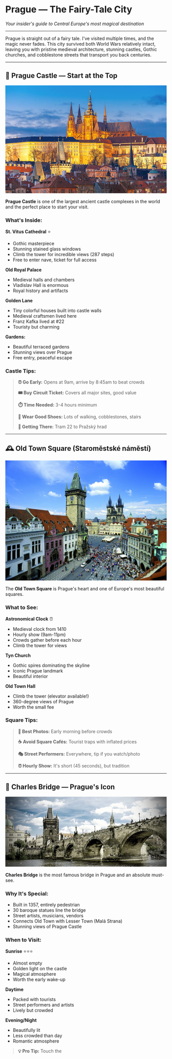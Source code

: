 # Prague — The Fairy-Tale City

*Your insider's guide to Central Europe's most magical destination*

---

Prague is straight out of a fairy tale. I've visited multiple times, and the magic never fades. This city survived both World Wars relatively intact, leaving you with pristine medieval architecture, stunning castles, Gothic churches, and cobblestone streets that transport you back centuries.

---

## 🏰 Prague Castle — Start at the Top

![Prague Castle](/images/prague-castle.jpg)

**Prague Castle** is one of the largest ancient castle complexes in the world and the perfect place to start your visit.

### What's Inside:

**St. Vitus Cathedral** ⭐
- Gothic masterpiece
- Stunning stained glass windows
- Climb the tower for incredible views (287 steps)
- Free to enter nave, ticket for full access

**Old Royal Palace**
- Medieval halls and chambers
- Vladislav Hall is enormous
- Royal history and artifacts

**Golden Lane**
- Tiny colorful houses built into castle walls
- Medieval craftsmen lived here
- Franz Kafka lived at #22
- Touristy but charming

**Gardens:**
- Beautiful terraced gardens
- Stunning views over Prague
- Free entry, peaceful escape

### Castle Tips:

> **⏰ Go Early:** Opens at 9am, arrive by 8:45am to beat crowds
> 
> **🎟️ Buy Circuit Ticket:** Covers all major sites, good value
> 
> **⏱️ Time Needed:** 3-4 hours minimum
> 
> **👟 Wear Good Shoes:** Lots of walking, cobblestones, stairs
> 
> **🚋 Getting There:** Tram 22 to Pražský hrad

---

## 🕰️ Old Town Square (Staroměstské náměstí)

![Prague Old Town](/images/prague-old-town-square.jpg)

The **Old Town Square** is Prague's heart and one of Europe's most beautiful squares.

### What to See:

**Astronomical Clock** ⏰
- Medieval clock from 1410
- Hourly show (9am-11pm)
- Crowds gather before each hour
- Climb the tower for views

**Tyn Church**
- Gothic spires dominating the skyline
- Iconic Prague landmark
- Beautiful interior

**Old Town Hall**
- Climb the tower (elevator available!)
- 360-degree views of Prague
- Worth the small fee

### Square Tips:

> **📸 Best Photos:** Early morning before crowds
> 
> **☕ Avoid Square Cafés:** Tourist traps with inflated prices
> 
> **🎭 Street Performers:** Everywhere, tip if you watch/photo
> 
> **⏰ Hourly Show:** It's short (45 seconds), but tradition

---

## 🌉 Charles Bridge — Prague's Icon

![Prague Charles Bridge](/images/prague-charles-bridge.jpg)

**Charles Bridge** is the most famous bridge in Prague and an absolute must-see.

### Why It's Special:

- Built in 1357, entirely pedestrian
- 30 baroque statues line the bridge
- Street artists, musicians, vendors
- Connects Old Town with Lesser Town (Malá Strana)
- Stunning views of Prague Castle

### When to Visit:

**Sunrise** ⭐⭐⭐
- Almost empty
- Golden light on the castle
- Magical atmosphere
- Worth the early wake-up

**Daytime**
- Packed with tourists
- Street performers and artists
- Lively but crowded

**Evening/Night**
- Beautifully lit
- Less crowded than day
- Romantic atmosphere

> **💡 Pro Tip:** Touch the